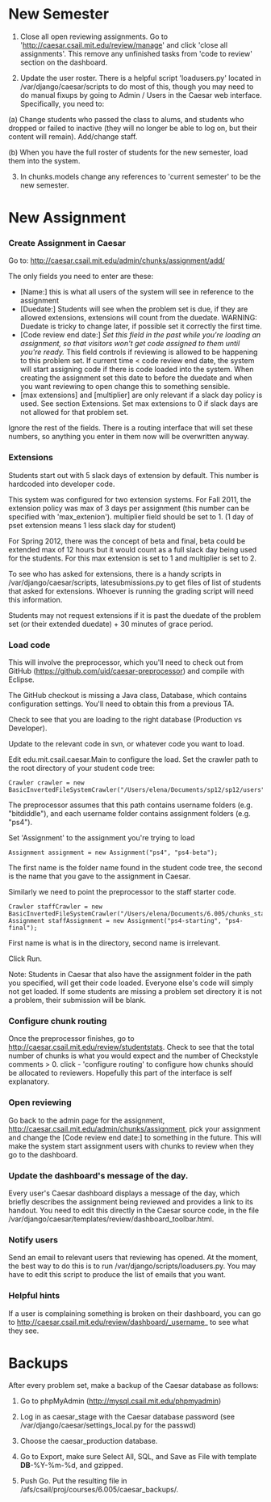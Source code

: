 New Semester
============

1. Close all open reviewing assignments.  Go to 'http://caesar.csail.mit.edu/review/manage' and click 'close all assignments'. This remove any unfinished tasks from 'code to review' section on the dashboard. 

2. Update the user roster.  There is a helpful script 'loadusers.py' located in /var/django/caesar/scripts to do most of this, 
though you may need to do manual fixups by going to Admin / Users in the Caesar web interface.  Specifically, you need to:

  (a) Change students who passed the class to alums, and students who dropped or failed to inactive (they will no longer be able to log on, but their content will remain). Add/change staff. 

  (b) When you have the full roster of students for the new semester, load them into the system. 

3. In chunks.models change any references to 'current semester' to be the new semester.

New Assignment
============

### Create Assignment in Caesar
Go to: 
http://caesar.csail.mit.edu/admin/chunks/assignment/add/


The only fields you need to enter are these:

* [Name:] this is what all users of the system will see in reference to the assignment
* [Duedate:] Students will see when the problem set is due, if they are allowed extensions, extensions will count from the duedate. WARNING: Duedate is tricky to change later, if possible set it correctly the first time.
* [Code review end date:] *Set this field in the past while you're loading an assignment, so that visitors won't get code assigned to them until you're ready.*  This field controls if reviewing is allowed to be happening to this problem set. If current time < code review end date, the system will start assigning code if there is code loaded into the system. When creating the assignment set this date to before the duedate and when you want reviewing to open change this to something sensible. 
* [max extensions] and [multiplier] are only relevant if a slack day policy is used. See section Extensions. Set max extensions to 0 if slack days are not allowed for that problem set.

Ignore the rest of the fields.  There is a routing interface that will set these numbers, so anything you enter in them now will be overwritten anyway.



### Extensions
Students start out with 5 slack days of extension by default. This number is hardcoded into developer code.

This system was configured for two extension systems. For Fall 2011, the extension policy was max of 3 days per assignment (this number can be specified with 'max_extenion'). multiplier field should be set to 1. (1 day of pset extension means 1 less slack day for student)

For Spring 2012, there was the concept of beta and final, beta could be extended max of 12 hours but it would count as a full slack day being used for the students. For this max extension is set to 1 and multiplier is set to 2. 

To see who has asked for extensions, there is a handy scripts in /var/django/caesar/scripts, latesubmissions.py to get files of list of students that asked for extensions. Whoever is running the grading script will need this information.

Students may not request extensions if it is past the duedate of the problem set (or their extended duedate) + 30 minutes of grace period. 

### Load code

This will involve the preprocessor, which you'll need to check out from GitHub (https://github.com/uid/caesar-preprocessor) and compile with Eclipse.

The GitHub checkout is missing a Java class, Database, which contains configuration settings.  You'll need to obtain this from a previous TA.

Check to see that you are loading to the right database (Production vs Developer). 

Update to the relevant code in svn, or whatever code you want to load. 

Edit edu.mit.csail.caesar.Main to configure the load. Set the crawler path to the root directory of your student code tree:

    Crawler crawler = new BasicInvertedFileSystemCrawler("/Users/elena/Documents/sp12/sp12/users");

The preprocessor assumes that this path contains username folders (e.g. "bitdiddle"), and each username folder contains 
assignment folders (e.g. "ps4").

Set 'Assignment' to the assignment you're trying to load  

    Assignment assignment = new Assignment("ps4", "ps4-beta"); 

The first name is the folder name found in the student code tree, the second is the name that you gave to the assignment in Caesar. 

Similarly we need to point the preprocessor to the staff starter code. 

    Crawler staffCrawler = new BasicInvertedFileSystemCrawler("/Users/elena/Documents/6.005/chunks_staff");
    Assignment staffAssignment = new Assignment("ps4-starting", "ps4-final"); 

First name is what is in the directory, second name is irrelevant. 

Click Run. 

Note: Students in Caesar that also have the assignment folder in the path you specified, will get their code loaded. Everyone else's code will simply not get loaded. If some students are missing a problem set directory it is not a problem, their submission will be blank.

### Configure chunk routing
Once the preprocessor finishes, go to http://caesar.csail.mit.edu/review/studentstats. Check to see that the total number of chunks is what you would expect and the number of Checkstyle comments > 0. 
click - 'configure routing' to configure how chunks should be allocated to reviewers. Hopefully this part of the interface is self explanatory. 

### Open reviewing
Go back to the admin page for the assignment, http://caesar.csail.mit.edu/admin/chunks/assignment, pick your assignment and change the [Code review end date:] to something in the future. This will make the system start assignment users with chunks to review when they go to the dashboard.

### Update the dashboard's message of the day.

Every user's Caesar dashboard displays a message of the day, which briefly describes the assignment being reviewed
and provides a link to its handout. You need to edit this directly in the Caesar source code, in the file 
/var/django/caesar/templates/review/dashboard_toolbar.html. 

### Notify users
Send an email to relevant users that reviewing has opened.  At the moment, the best way to do this is to run /var/django/scripts/loadusers.py.  You may have to edit this script to produce the list of emails that you want.

### Helpful hints
If a user is complaining something is broken on their dashboard, you can go to http://caesar.csail.mit.edu/review/dashboard/_username_ to see what they see. 


Backups
===================
After every problem set, make a backup of the Caesar database as follows:

1. Go to phpMyAdmin (http://mysql.csail.mit.edu/phpmyadmin)

2. Log in as caesar_stage with the Caesar database password (see /var/django/caesar/settings_local.py for the passwd)

3. Choose the caesar_production database.

4. Go to Export, make sure Select All, SQL, and Save as File with template __DB__-%Y-%m-%d, and gzipped.

5. Push Go.  Put the resulting file in /afs/csail/proj/courses/6.005/caesar_backups/.


